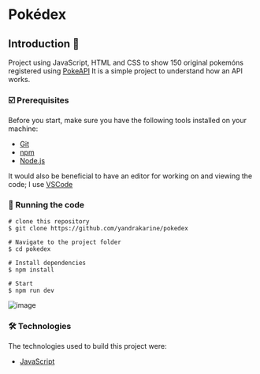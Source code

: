 # Pokédex
## Introduction 📖
Project using JavaScript, HTML and CSS to show 150 original pokemóns registered using [PokeAPI](https://pokeapi.co/)
It is a simple project to understand how an API works.
### ☑️ Prerequisites
    
  Before you start, make sure you have the following tools installed on your machine:
  - [Git](https://git-scm.com)
  - [npm](https://www.npmjs.com/)
  - [Node.js](https://nodejs.org/en)
    
It would also be beneficial to have an editor for working on and viewing the code; I use  [VSCode](https://code.visualstudio.com/)

### 📱 Running the code
```
# clone this repository
$ git clone https://github.com/yandrakarine/pokedex

# Navigate to the project folder
$ cd pokedex

# Install dependencies
$ npm install

# Start
$ npm run dev

```

![image](https://user-images.githubusercontent.com/89264979/212770274-b77c298e-e1b1-4b3b-addd-47c9069f60c2.png)

### 🛠 Technologies

The technologies used to build this project were:

- [JavaScript](https://developer.mozilla.org/pt-BR/docs/Web/JavaScript)
